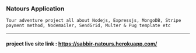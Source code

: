 ### Natours Application
`Tour adventure project all about Nodejs, Expressjs, MongoDB, Stripe payment method, Nodemailer, SendGrid, Multer & Pug template etc`

<hr>

#### project live site link : https://sabbir-natours.herokuapp.com/